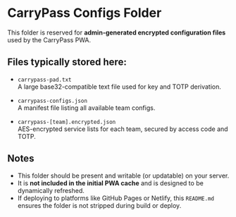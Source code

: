 # CarryPass Configs Folder

This folder is reserved for **admin-generated encrypted configuration files** used by the CarryPass PWA.

## Files typically stored here:

- `carrypass-pad.txt`  
  A large base32-compatible text file used for key and TOTP derivation.

- `carrypass-configs.json`  
  A manifest file listing all available team configs.

- `carrypass-[team].encrypted.json`  
  AES-encrypted service lists for each team, secured by access code and TOTP.

## Notes

- This folder should be present and writable (or updatable) on your server.
- It is **not included in the initial PWA cache** and is designed to be dynamically refreshed.
- If deploying to platforms like GitHub Pages or Netlify, this `README.md` ensures the folder is not stripped during build or deploy.

